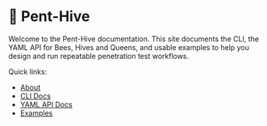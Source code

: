 # 🐝 Pent-Hive

Welcome to the Pent-Hive documentation. This site documents the CLI, the YAML API for Bees, Hives and Queens, and usable examples to help you design and run repeatable penetration test workflows.

Quick links:

- [About](about.md)
- [CLI Docs](documentation/cli_docs.md)
- [YAML API Docs](documentation/overview.md)
- [Examples](examples/basic_usage.md)

